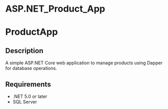 # ASP.NET_Product_App

# ProductApp

## Description
A simple ASP.NET Core web application to manage products using Dapper for database operations.

## Requirements
- .NET 5.0 or later
- SQL Server

